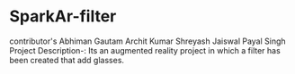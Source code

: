 # SparkAr-filter
contributor's
Abhiman Gautam Archit Kumar Shreyash Jaiswal Payal Singh
Project Description-: Its an augmented reality project in which a filter has been created that add glasses.
